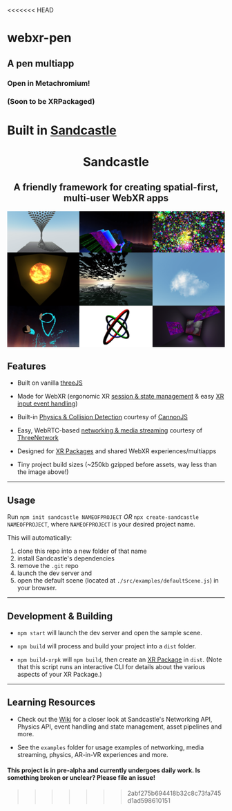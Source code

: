 <<<<<<< HEAD
# webxr-pen

## A pen multiapp

### Open in Metachromium!

### (Soon to be XRPackaged)

Built in [Sandcastle](https://github.com/plutovr/sandcastle/)
=======
<h1 align="center"> Sandcastle </h1>
<h2 align="center"> A friendly framework for creating spatial-first, multi-user WebXR apps </h2>

![Sandcastle Samples](./sandcastleprojects.png)

## Features

- Built on vanilla [threeJS](http://threejs.org/)

- Made for WebXR (ergonomic XR [session & state management](https://github.com/plutovr/sandcastle/wiki#webxr-general-1) & easy [XR input event handling](https://github.com/plutovr/sandcastle/wiki#webxr-input-1))

- Built-in [Physics & Collision Detection](https://github.com/plutovr/sandcastle/wiki#physics-1) courtesy of [CannonJS](http://www.cannonjs.org/)

- Easy, WebRTC-based [networking & media streaming](https://github.com/plutovr/sandcastle/wiki#networking-1) courtesy of [ThreeNetwork](https://github.com/takahirox/ThreeNetwork)

- Designed for [XR Packages](https://github.com/webaverse/xrpackage) and shared WebXR experiences/multiapps

- Tiny project build sizes (~250kb gzipped before assets, way less than the image above!)

---

## Usage

Run `npm init sandcastle NAMEOFPROJECT` _OR_ `npx create-sandcastle NAMEOFPROJECT`, where `NAMEOFPROJECT` is your desired project name.

This will automatically:

1. clone this repo into a new folder of that name
2. install Sandcastle's dependencies
3. remove the `.git` repo
4. launch the dev server and
5. open the default scene (located at `./src/examples/defaultScene.js`) in your browser.

---

## Development & Building

- `npm start` will launch the dev server and open the sample scene.

- `npm build` will process and build your project into a `dist` folder.

- `npm build-xrpk` will `npm build`, then create an [XR Package](https://github.com/webaverse/xrpackage) in `dist`. (Note that this script runs an interactive CLI for details about the various aspects of your XR Package.)

---

## Learning Resources

- Check out the [Wiki](https://github.com/plutovr/sandcastle/wiki) for a closer look at Sandcastle's Networking API, Physics API, event handling and state management, asset pipelines and more.

- See the `examples` folder for usage examples of networking, media streaming, physics, AR-in-VR experiences and more.

#### This project is in pre-alpha and currently undergoes daily work. Is something broken or unclear? Please file an issue!
>>>>>>> 2abf275b694418b32c8c73fa745d1ad598610151
